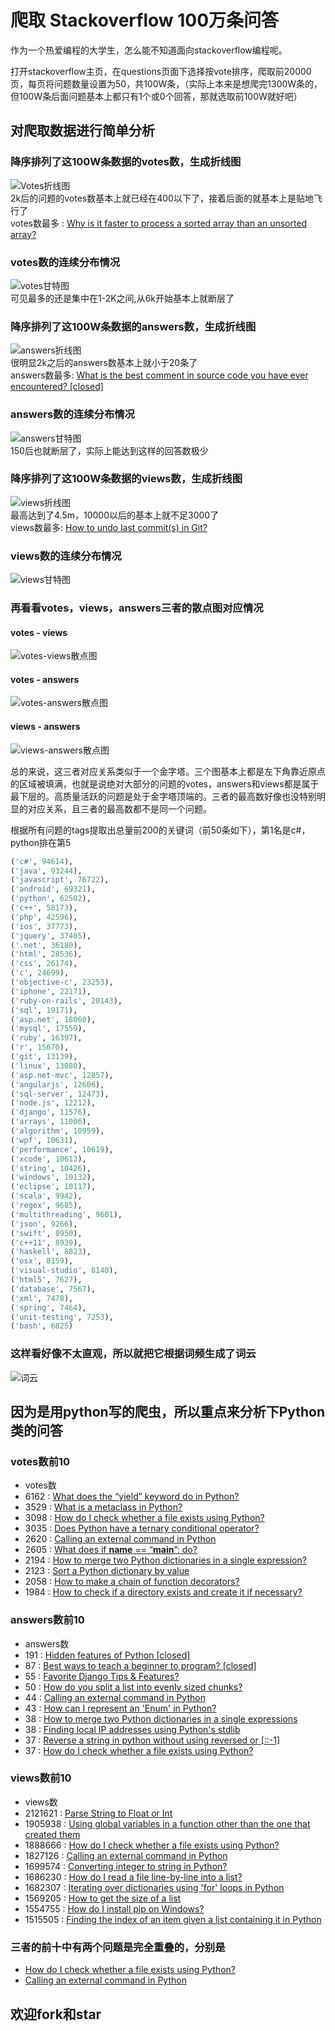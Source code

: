 #  爬取 Stackoverflow 100万条问答

作为一个热爱编程的大学生，怎么能不知道面向stackoverflow编程呢。

打开stackoverflow主页，在questions页面下选择按vote排序，爬取前20000页，每页将问题数量设置为50，共100W条，（实际上本来是想爬完1300W条的，但100W条后面问题基本上都只有1个或0个回答，那就选取前100W就好吧）  

## 对爬取数据进行简单分析  
### 降序排列了这100W条数据的votes数，生成折线图  

![Votes折线图](http://oog4yfyu0.bkt.clouddn.com/votes_0.png)  
2k后的问题的votes数基本上就已经在400以下了，接着后面的就基本上是贴地飞行了  
votes数最多 : [Why is it faster to process a sorted array than an unsorted array?](http://stackoverflow.com/questions/11227809/why-is-it-faster-to-process-a-sorted-array-than-an-unsorted-array)


### votes数的连续分布情况  

![votes甘特图](http://oog4yfyu0.bkt.clouddn.com/votes_1.png)  
可见最多的还是集中在1-2K之间,从6k开始基本上就断层了  


### 降序排列了这100W条数据的answers数，生成折线图  
  
![answers折线图](http://oog4yfyu0.bkt.clouddn.com/answers_0.png)  
很明显2k之后的answers数基本上就小于20条了  
answers数最多: [What is the best comment in source code you have ever encountered? [closed]](http://stackoverflow.com/questions/184618/what-is-the-best-comment-in-source-code-you-have-ever-encountered)  


### answers数的连续分布情况  

![answers甘特图](http://oog4yfyu0.bkt.clouddn.com/answers_1.png)  
150后也就断层了，实际上能达到这样的回答数极少  


### 降序排列了这100W条数据的views数，生成折线图  

![views折线图](http://oog4yfyu0.bkt.clouddn.com/views_0.png)  
最高达到了4.5m，10000以后的基本上就不足3000了  
views数最多: [How to undo last commit(s) in Git?](http://stackoverflow.com/questions/927358/how-to-undo-last-commits-in-git)


### views数的连续分布情况  

![views甘特图](http://oog4yfyu0.bkt.clouddn.com/views_1.png)


### 再看看votes，views，answers三者的散点图对应情况  
#### votes - views  

![votes-views散点图](http://oog4yfyu0.bkt.clouddn.com/views_votes.png)  
#### votes - answers  

![votes-answers散点图](http://oog4yfyu0.bkt.clouddn.com/answers_votes.png)
#### views - answers  

![views-answers散点图](http://oog4yfyu0.bkt.clouddn.com/view_answers.png)  


总的来说，这三者对应关系类似于一个金字塔。三个图基本上都是左下角靠近原点的区域被填满，也就是说绝对大部分的问题的votes，answers和views都是属于最下层的。高质量活跃的问题是处于金字塔顶端的。三者的最高数好像也没特别明显的对应关系，且三者的最高数都不是同一个问题。


根据所有问题的tags提取出总量前200的关键词（前50条如下），第1名是c#，python排在第5

```python
('c#', 94614),
('java', 93244),
('javascript', 76722),
('android', 69321),
('python', 62502),
('c++', 58173),
('php', 42596),
('ios', 37773),
('jquery', 37405),
('.net', 36180),
('html', 28536),
('css', 26174),
('c', 24699),
('objective-c', 23253),
('iphone', 22171),
('ruby-on-rails', 20143),
('sql', 19171),
('asp.net', 18060),
('mysql', 17559),
('ruby', 16397),
('r', 15670),
('git', 13139),
('linux', 13080),
('asp.net-mvc', 12857),
('angularjs', 12606),
('sql-server', 12473),
('node.js', 12212),
('django', 11576),
('arrays', 11006),
('algorithm', 10959),
('wpf', 10631),
('performance', 10619),
('xcode', 10613),
('string', 10426),
('windows', 10132),
('eclipse', 10117),
('scala', 9942),
('regex', 9685),
('multithreading', 9601),
('json', 9266),
('swift', 8950),
('c++11', 8939),
('haskell', 8823),
('osx', 8159),
('visual-studio', 8140),
('html5', 7627),
('database', 7567),
('xml', 7478),
('spring', 7464),
('unit-testing', 7253),
('bash', 6825)
```

### 这样看好像不太直观，所以就把它根据词频生成了词云  

![词云](http://oog4yfyu0.bkt.clouddn.com/word_cloud.jpg)


## 因为是用python写的爬虫，所以重点来分析下Python类的问答
### votes数前10
* votes数
* 6162 : [What does the “yield” keyword do in Python?](http://stackoverflow.com/questions/231767/what-does-the-yield-keyword-do-in-python)
* 3529 : [What is a metaclass in Python?](http://stackoverflow.com/questions/100003/what-is-a-metaclass-in-python)
* 3098 : [How do I check whether a file exists using Python?](http://stackoverflow.com/questions/82831/how-do-i-check-whether-a-file-exists-using-python)
* 3035 : [Does Python have a ternary conditional operator?](http://stackoverflow.com/questions/394809/does-python-have-a-ternary-conditional-operator)
* 2620 : [Calling an external command in Python](http://stackoverflow.com/questions/89228/calling-an-external-command-in-python)
* 2605 : [What does if __name__ == “__main__”: do?](http://stackoverflow.com/questions/419163/what-does-if-name-main-do)
* 2194 : [How to merge two Python dictionaries in a single expression?](http://stackoverflow.com/questions/38987/how-to-merge-two-python-dictionaries-in-a-single-expression)
* 2123 : [Sort a Python dictionary by value](http://stackoverflow.com/questions/613183/sort-a-python-dictionary-by-value)
* 2058 : [How to make a chain of function decorators?](http://stackoverflow.com/questions/739654/how-to-make-a-chain-of-function-decorators)
* 1984 : [How to check if a directory exists and create it if necessary?](http://stackoverflow.com/questions/273192/how-to-check-if-a-directory-exists-and-create-it-if-necessary)


### answers数前10
* answers数
* 191 : [Hidden features of Python [closed]](http://stackoverflow.com/questions/101268/hidden-features-of-python)
* 87 : [Best ways to teach a beginner to program? [closed]](http://stackoverflow.com/questions/3088/best-ways-to-teach-a-beginner-to-program)
* 55 : [Favorite Django Tips & Features?](http://stackoverflow.com/questions/550632/favorite-django-tips-features)
* 50 : [How do you split a list into evenly sized chunks?](http://stackoverflow.com/questions/312443/how-do-you-split-a-list-into-evenly-sized-chunks)
* 44 : [Calling an external command in Python](http://stackoverflow.com/questions/89228/calling-an-external-command-in-python)
* 43 : [How can I represent an 'Enum' in Python?](http://stackoverflow.com/questions/36932/how-can-i-represent-an-enum-in-python)
* 38 : [How to merge two Python dictionaries in a single expressions](http://stackoverflow.com/questions/38987/how-to-merge-two-python-dictionaries-in-a-single-expression)
* 38 : [Finding local IP addresses using Python's stdlib](http://stackoverflow.com/questions/166506/finding-local-ip-addresses-using-pythons-stdlib)
* 37 : [Reverse a string in python without using reversed or [::-1]](http://stackoverflow.com/questions/18686860/reverse-a-string-in-python-without-using-reversed-or-1)
* 37 : [How do I check whether a file exists using Python?](http://stackoverflow.com/questions/82831/how-do-i-check-whether-a-file-exists-using-python)


### views数前10
* views数
* 2121621 : [Parse String to Float or Int](http://stackoverflow.com/questions/379906/parse-string-to-float-or-int)
* 1905938 : [Using global variables in a function other than the one that created them](http://stackoverflow.com/questions/423379/using-global-variables-in-a-function-other-than-the-one-that-created-them)
* 1888666 : [How do I check whether a file exists using Python?](http://stackoverflow.com/questions/82831/how-do-i-check-whether-a-file-exists-using-python)
* 1827126 : [Calling an external command in Python](http://stackoverflow.com/questions/89228/calling-an-external-command-in-python)
* 1699574 : [Converting integer to string in Python?](http://stackoverflow.com/questions/961632/converting-integer-to-string-in-python)
* 1686230 : [How do I read a file line-by-line into a list?](http://stackoverflow.com/questions/3277503/how-do-i-read-a-file-line-by-line-into-a-list)
* 1682307 : [Iterating over dictionaries using 'for' loops in Python](http://stackoverflow.com/questions/3294889/iterating-over-dictionaries-using-for-loops-in-python)
* 1569205 : [How to get the size of a list](http://stackoverflow.com/questions/1712227/how-to-get-the-size-of-a-list)
* 1554755 : [How do I install pip on Windows?](http://stackoverflow.com/questions/4750806/how-do-i-install-pip-on-windows)
* 1515505 : [Finding the index of an item given a list containing it in Python](http://stackoverflow.com/questions/176918/finding-the-index-of-an-item-given-a-list-containing-it-in-python)  

### 三者的前十中有两个问题是完全重叠的，分别是
* [How do I check whether a file exists using Python?](http://stackoverflow.com/questions/82831/how-do-i-check-whether-a-file-exists-using-python)
* [Calling an external command in Python](http://stackoverflow.com/questions/89228/calling-an-external-command-in-python)


## 欢迎**fork**和**star**